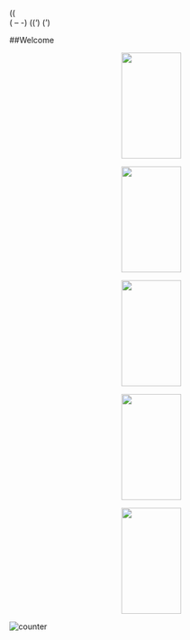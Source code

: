 (\(\
( – -)
((‘) (’)

##Welcome

<div align="center">
    <p>
        <img width="106" height="188" src="https://i.pinimg.com/originals/91/35/aa/9135aa58e32746cd22419339c68f2bdd.gif">
    </p>
    <p>
        <img width="106" height="188" src="https://i.pinimg.com/originals/de/ae/cb/deaecb99387868f9f5acc2e113b36308.gif">
    </p>
    <p>
        <img width="106" height="188" src="https://i.pinimg.com/originals/71/05/83/710583faccd12475be2a922906ddd356.gif">
    </p>
    <p>
        <img width="106" height="188" src="https://media3.giphy.com/media/3dhmyq6EKw2x7eFt4X/giphy.gif?cid=790b761173016aa51acfa034e02c05db8bf6f6ad0ae85b9f&rid=giphy.gif&ct=g">
    </p>
    <p>
        <img width="106" height="188" src="https://i.pinimg.com/originals/06/aa/a6/06aaa62868d275bde9d847db72e525bf.gif">
    </p>
</div>

![counter](https://en44yevwakjkb4c.m.pipedream.net)

<!--
**kiabq/kiabq** is a ✨ _special_ ✨ repository because its `README.md` (this file) appears on your GitHub profile.

Here are some ideas to get you started:

- 🔭 I’m currently working on ...
- 🌱 I’m currently learning ...
- 👯 I’m looking to collaborate on ...
- 🤔 I’m looking for help with ...
- 💬 Ask me about ...
- 📫 How to reach me: ...
- 😄 Pronouns: ...
- ⚡ Fun fact: ...
-->

